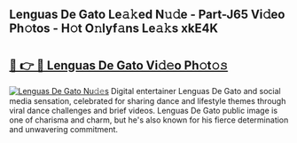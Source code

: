 ## Lenguas De Gato Le𝚊𝚔ed N𝚞𝚍e - Part-J65 Vi𝚍eo Ph𝚘tos - H𝚘t O𝚗lyf𝚊ns Le𝚊𝚔s xkE4K

# <h2><a href="http://hf5tngo.feru.top/?c=Lenguas+De+Gato">🔗 👉 🔴 Lenguas De Gato Vi𝚍𝚎o Ph𝚘t𝚘𝚜</a></h2>

[![Lenguas De Gato Nu𝚍𝚎s](https://i.imgur.com/0TWrTi3.gif)](http://hf5tngo.feru.top/?c=Lenguas+De+Gato)
Digital entertainer Lenguas De Gato and social media sensation, celebrated for sharing dance and lifestyle themes through viral dance challenges and brief videos. Lenguas De Gato public image is one of charisma and charm, but he's also known for his fierce determination and unwavering commitment. 
